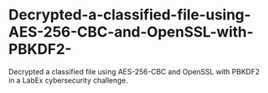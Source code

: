 # Decrypted-a-classified-file-using-AES-256-CBC-and-OpenSSL-with-PBKDF2-
Decrypted a classified file using AES-256-CBC and OpenSSL with PBKDF2 in a LabEx cybersecurity challenge.
